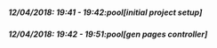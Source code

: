 
##### 12/04/2018: 19:41 - 19:42:pool[initial project setup]

##### 12/04/2018: 19:42 - 19:51:pool[gen pages controller]
